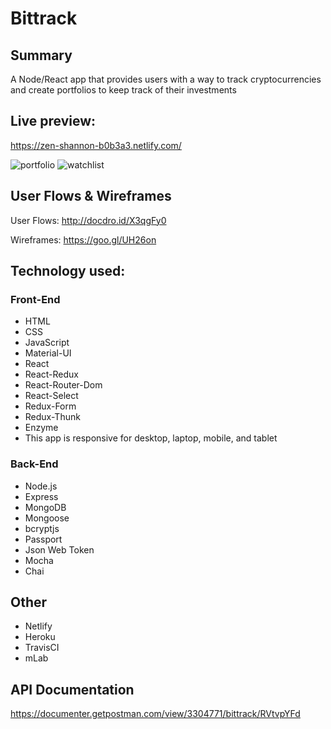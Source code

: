 # Bittrack

## Summary

A Node/React app that provides users with a way to track cryptocurrencies and create portfolios to keep track of
their investments

## Live preview:

https://zen-shannon-b0b3a3.netlify.com/

![portfolio](https://user-images.githubusercontent.com/25669046/37845779-ff718e8c-2ea1-11e8-880c-35612af63856.png)
![watchlist](https://user-images.githubusercontent.com/25669046/37845781-01284cd4-2ea2-11e8-9a2e-bb3a831b348a.png)

## User Flows & Wireframes

User Flows: http://docdro.id/X3qgFy0

Wireframes: https://goo.gl/UH26on

## Technology used:

### Front-End

* HTML
* CSS
* JavaScript
* Material-UI
* React
* React-Redux
* React-Router-Dom
* React-Select
* Redux-Form
* Redux-Thunk
* Enzyme
* This app is responsive for desktop, laptop, mobile, and tablet

### Back-End

* Node.js
* Express
* MongoDB
* Mongoose
* bcryptjs
* Passport
* Json Web Token
* Mocha
* Chai

## Other

* Netlify
* Heroku
* TravisCI
* mLab

## API Documentation

https://documenter.getpostman.com/view/3304771/bittrack/RVtvpYFd
